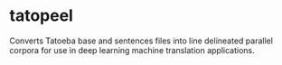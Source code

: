 # tatopeel
Converts Tatoeba base and sentences files into line delineated parallel corpora for use in deep learning machine translation applications.

